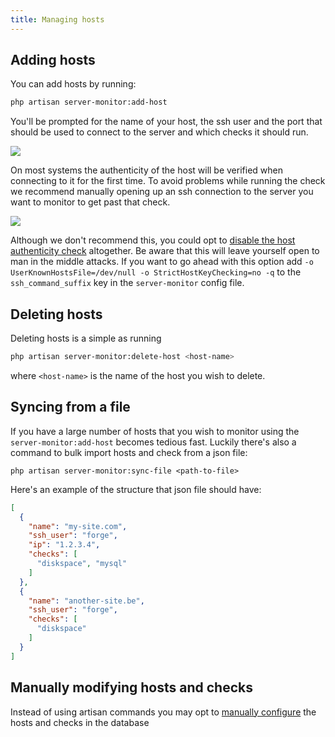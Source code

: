 ```yaml
---
title: Managing hosts
---
```




## Adding hosts

You can add hosts by running:

```bash
php artisan server-monitor:add-host
```

You'll be prompted for the name of your host, the ssh user and the port that should be used to connect to the server and which checks it should run.

<img src="/images/server-monitor/add-host.jpg" class="screenshot -cli">

On most systems the authenticity of the host will be verified when connecting to it for the first time. To avoid problems while running the check we recommend manually opening up an ssh connection to the server you want to monitor to get past that check.

<img src="/images/server-monitor/authenticity.jpg" class="screenshot -cli">

Although we don't recommend this, you could opt to [disable the host authenticity check](http://linuxcommando.blogspot.be/2008/10/how-to-disable-ssh-host-key-checking.html) altogether. Be aware that this will leave yourself open to man in the middle attacks. If you want to go ahead with this option add `-o UserKnownHostsFile=/dev/null -o StrictHostKeyChecking=no -q` to the `ssh_command_suffix` key in the `server-monitor` config file.

## Deleting hosts

Deleting hosts is a simple as running

```bash
php artisan server-monitor:delete-host <host-name>
```

where `<host-name>` is the name of the host you wish to delete.

## Syncing from a file

If you have a large number of hosts that you wish to monitor using the `server-monitor:add-host` becomes tedious fast. Luckily there's also a command to bulk import hosts and check from a json file:

```
php artisan server-monitor:sync-file <path-to-file>
```

Here's an example of the structure that json file should have:

```json
[
  {
    "name": "my-site.com",
    "ssh_user": "forge",
    "ip": "1.2.3.4",
    "checks": [
      "diskspace", "mysql"
    ]
  },
  {
    "name": "another-site.be",
    "ssh_user": "forge",
    "checks": [
      "diskspace"
    ]
  }
]
```

## Manually modifying hosts and checks

Instead of using artisan commands you may opt to [manually configure](https://docs.spatie.be/laravel-server-monitor/v1/advanced-usage/manually-configure-hosts-and-checks) the hosts and checks in the database
